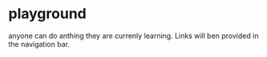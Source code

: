 # playground

anyone can do anthing they are currenly learning.
Links will ben provided in the navigation bar.
